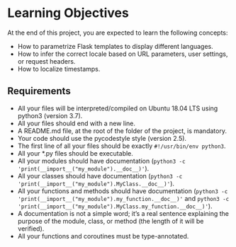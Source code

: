 # Learning Objectives

At the end of this project, you are expected to learn the following concepts:

- How to parametrize Flask templates to display different languages.
- How to infer the correct locale based on URL parameters, user settings, or request headers.
- How to localize timestamps.

## Requirements

- All your files will be interpreted/compiled on Ubuntu 18.04 LTS using python3 (version 3.7).
- All your files should end with a new line.
- A README.md file, at the root of the folder of the project, is mandatory.
- Your code should use the pycodestyle style (version 2.5).
- The first line of all your files should be exactly `#!/usr/bin/env python3`.
- All your *.py files should be executable.
- All your modules should have documentation (`python3 -c 'print(__import__("my_module").__doc__)'`).
- All your classes should have documentation (`python3 -c 'print(__import__("my_module").MyClass.__doc__)'`).
- All your functions and methods should have documentation (`python3 -c 'print(__import__("my_module").my_function.__doc__)'` and `python3 -c 'print(__import__("my_module").MyClass.my_function.__doc__)'`).
- A documentation is not a simple word; it’s a real sentence explaining the purpose of the module, class, or method (the length of it will be verified).
- All your functions and coroutines must be type-annotated.
